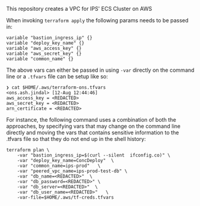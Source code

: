 This repository creates a VPC for IPS' ECS Cluster on AWS


When invoking `terraform apply` the following params needs to be passed in:

```
variable "bastion_ingress_ip" {}
variable "deploy_key_name" {}
variable "aws_access_key" {}
variable "aws_secret_key" {}
variable "common_name" {}
```

The above vars can either be passed in using `-var` directly on the command line or a `.tfvars` file can be setup like so:
```
❯ cat $HOME/.aws/terraform-ons.tfvars                                                                                                                                                                    <ons.ash.jindal> [12-Aug 12:44:46]
aws_access_key = <REDACTED>
aws_secret_key = <REDACTED>
arn_certificate = <REDACTED>
```


For instance, the following command uses a combination of both the approaches, by specifying vars that may change on the command line directly and moving the
vars that contains sensitive information to the .tfvars file so that they do not end up in the shell history:
```
terraform plan \
    -var "bastion_ingress_ip=$(curl --silent  ifconfig.co)" \
    -var "deploy_key_name=ConcDeploy"  \
    -var "common_name=ips-prod"   \
    -var "peered_vpc_name=ips-prod-test-db" \     
    -var "db_name=<REDACTED>"  \    
    -var "db_password=<REDACTED>" \    
    -var "db_server=<REDACTED>"  \    
    -var "db_user_name=<REDACTED>"   \
    -var-file=$HOME/.aws/tf-creds.tfvars 
```
